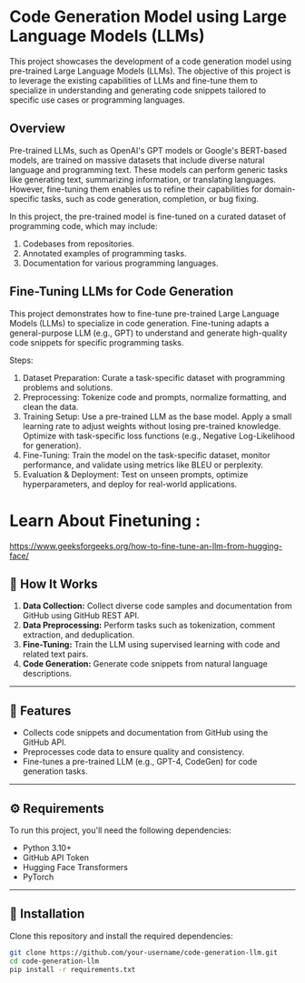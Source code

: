 
# Code Generation Model using Large Language Models (LLMs)

This project showcases the development of a code generation model using pre-trained Large Language Models (LLMs). The objective of this project is to leverage the existing capabilities of LLMs and fine-tune them to specialize in understanding and generating code snippets tailored to specific use cases or programming languages.

## Overview

Pre-trained LLMs, such as OpenAI's GPT models or Google's BERT-based models, are trained on massive datasets that include diverse natural language and programming text. These models can perform generic tasks like generating text, summarizing information, or translating languages. However, fine-tuning them enables us to refine their capabilities for domain-specific tasks, such as code generation, completion, or bug fixing.

In this project, the pre-trained model is fine-tuned on a curated dataset of programming code, which may include:

1. Codebases from repositories.
2. Annotated examples of programming tasks.
3. Documentation for various programming languages.

## Fine-Tuning LLMs for Code Generation
This project demonstrates how to fine-tune pre-trained Large Language Models (LLMs) to specialize in code generation. Fine-tuning adapts a general-purpose LLM (e.g., GPT) to understand and generate high-quality code snippets for specific programming tasks.

Steps:
1. Dataset Preparation: Curate a task-specific dataset with programming problems and solutions.
2. Preprocessing: Tokenize code and prompts, normalize formatting, and clean the data.
3. Training Setup:
 Use a pre-trained LLM as the base model.
 Apply a small learning rate to adjust weights without losing pre-trained knowledge.
 Optimize with task-specific loss functions (e.g., Negative Log-Likelihood for generation).
4. Fine-Tuning: Train the model on the task-specific dataset, monitor performance, and validate using metrics like BLEU or perplexity.
5. Evaluation & Deployment: Test on unseen prompts, optimize hyperparameters, and deploy for real-world applications.

# Learn About Finetuning :
https://www.geeksforgeeks.org/how-to-fine-tune-an-llm-from-hugging-face/

## 🚀 How It Works
1. **Data Collection:** Collect diverse code samples and documentation from GitHub using GitHub REST API.
2. **Data Preprocessing:** Perform tasks such as tokenization, comment extraction, and deduplication.
3. **Fine-Tuning:** Train the LLM using supervised learning with code and related text pairs.
4. **Code Generation:** Generate code snippets from natural language descriptions.

---

## 📌 Features
- Collects code snippets and documentation from GitHub using the GitHub API.
- Preprocesses code data to ensure quality and consistency.
- Fine-tunes a pre-trained LLM (e.g., GPT-4, CodeGen) for code generation tasks.

---

## ⚙️ Requirements
To run this project, you'll need the following dependencies:
- Python 3.10+
- GitHub API Token
- Hugging Face Transformers
- PyTorch

---

## 🔧 Installation
Clone this repository and install the required dependencies:

```bash
git clone https://github.com/your-username/code-generation-llm.git
cd code-generation-llm
pip install -r requirements.txt


